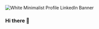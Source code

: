 ![White Minimalist Profile LinkedIn Banner](https://user-images.githubusercontent.com/94918200/210587557-3b68176a-2792-4c14-aab2-b09a4a4bb0b6.png)


### Hi there 👋

<!--
**EPourmo/EPourmo** is a ✨ _special_ ✨ repository because its `README.md` (this file) appears on your GitHub profile.

Here are some ideas to get you started:

- 🔭 I’m currently working on ...
- 🌱 I’m currently learning ...
- 👯 I’m looking to collaborate on ...
- 🤔 I’m looking for help with ...
- 💬 Ask me about ...
- 📫 How to reach me: ...
- 😄 Pronouns: ...
- ⚡ Fun fact: ...
-->
